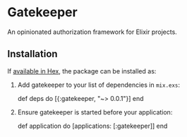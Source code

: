 # Gatekeeper

An opinionated authorization framework for Elixir projects.

## Installation

If [available in Hex](https://hex.pm/docs/publish), the package can be installed as:

  1. Add gatekeeper to your list of dependencies in `mix.exs`:

        def deps do
          [{:gatekeeper, "~> 0.0.1"}]
        end

  2. Ensure gatekeeper is started before your application:

        def application do
          [applications: [:gatekeeper]]
        end
